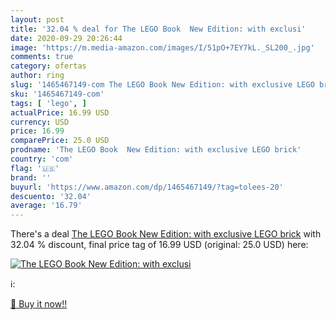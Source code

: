 ```yaml
---
layout: post
title: '32.04 % deal for The LEGO Book  New Edition: with exclusi'
date: 2020-09-29 20:26:44
image: 'https://m.media-amazon.com/images/I/51pO+7EY7kL._SL200_.jpg'
comments: true
category: ofertas
author: ring
slug: '1465467149-com The LEGO Book New Edition: with exclusive LEGO brick'
sku: '1465467149-com'
tags: [ 'lego', ]
actualPrice: 16.99 USD
currency: USD
price: 16.99
comparePrice: 25.0 USD
prodname: 'The LEGO Book  New Edition: with exclusive LEGO brick'
country: 'com'
flag: '🇺🇸'
brand: ''
buyurl: 'https://www.amazon.com/dp/1465467149/?tag=tolees-20'
descuento: '32.04'
average: '16.79'
---
```


There's a deal [The LEGO Book  New Edition: with exclusive LEGO brick](https://www.amazon.com/dp/1465467149/?tag=tolees-20)  with  32.04 % discount, final price tag of  16.99 USD (original: 25.0 USD) here:

[![The LEGO Book  New Edition: with exclusi](https://m.media-amazon.com/images/I/51pO+7EY7kL._SL200_.jpg)](https://www.amazon.com/dp/1465467149/?tag=tolees-20)

ℹ️:


[🛒 Buy it now!!](https://www.amazon.com/dp/1465467149/?tag=tolees-20)
